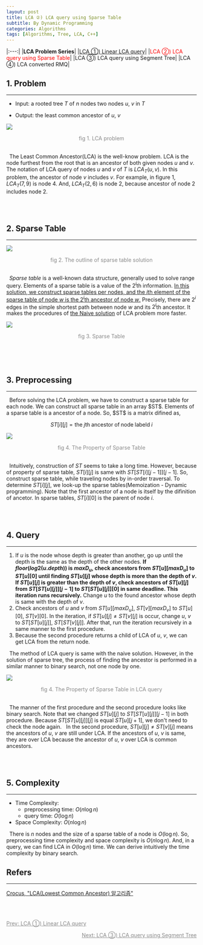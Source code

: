 ```yaml
---
layout: post
title: LCA ②) LCA query using Sparse Table
subtitle: By Dynamic Programming
categories: Algorithms
tags: [Algorithms, Tree, LCA, C++]
---
```


|:---:|
|<b>LCA Problem Series</b>|
|<a href = "https://unsik6.github.io/algorithms/2023/02/07/LCA1.html">LCA ①) Linear LCA query</a>|
|<span style = "color:red">LCA ②) LCA query using Sparse Table</span>|
|LCA ③) LCA query using Segment Tree|
|LCA ④) LCA converted RMQ|

## 1. Problem
<hr>

- Input:
    a rooted tree $T$ of $n$ nodes
    two nodes $u$, $v$ in $T$

- Output:
    the least common ancestor of $u$, $v$

<img src = "https://user-images.githubusercontent.com/80208196/217368506-8d36d245-d97f-4ce7-a97d-f9fcd10993ae.png"><center><span style = "opacity:0.5">fig 1. LCA problem</span></center><br/>

&nbsp;&nbsp;The Least Common Ancestor(LCA) is the well-know problem. LCA is the node furthest from the root that is an ancestor of both given nodes $u$ and $v$. The notation of LCA query of nodes $u$ and $v$ of $T$ is $LCA_T(u,v)$. In this problem, the ancestor of node $v$ includes $v$. For example, in figure 1, $LCA_T(7, 9)$ is node $4$. And, $LCA_T(2,6)$ is node $2$, because ancestor of node $2$ includes node $2$.

<br/><br/>

## 2. Sparse Table
<hr>

<img src = "https://user-images.githubusercontent.com/80208196/217377531-d4f82100-ea6f-4c82-b1fd-48b1de3dc567.png"><center><span style = "opacity:0.5">fig 2. The outline of sparse table solution</span></center><br/>

&nbsp;&nbsp;<i>Sparse table</i> is a well-known data structure, generally used to solve range query. Elements of a sparse table is a value of the $2^i$th information. <u>In this solution, we construct sparse tables per nodes, and the $i$th element of the sparse table of node $w$ is the $2^i$th ancestor of node $w$.</u> Precisely, there are $2^i$ edges in the simple shortest path between node $w$ and its $2^i$th ancestor. It makes the procedures of <a href = "https://unsik6.github.io/algorithms/2023/02/07/LCA1.html#h-2-naive-solution">the Naive solution</a> of LCA problem more faster.


<img src = "https://user-images.githubusercontent.com/80208196/217382525-f3af34f1-3445-4bb3-9e5e-539017d85653.png"><center><span style = "opacity:0.5">fig 3. Sparse Table</span></center><br/>

<br/><br/>

## 3. Preprocessing
<hr>
&nbsp;&nbsp;Before solving the LCA problem, we have to construct a sparse table for each node. We can construct all sparse table in an array $ST$. Elements of a sparse table is a ancestor of a node. So, $ST$ is a matrix difined as,

$$
ST[i][j] = \mathrm{the} \; j \mathrm{th \; ancestor\; of\; node\; labeld} \; i
$$

<img src = "https://user-images.githubusercontent.com/80208196/217383670-875d136c-9807-4891-80a4-cb4eefc15238.png"><center><span style = "opacity:0.5">fig 4. The Property of Sparse Table</span></center><br/>

&nbsp;&nbsp;Intuitively, construction of $ST$ seems to take a long time. However, because of property of sparse table, $ST[i][j]$ is same with $ST[ST[i][j-1]][j-1]$. So, construct sparse table, while traveling nodes by in-order traversal. To determine $ST[i][j]$, we look-up the sparse tables(Memoization - Dynamic programming). Note that the first ancestor of a node is itself by the difinition of ancetor. In sparse tables, $ST[i][0]$ is the parent of node $i$.

<script src="https://gist.github.com/unsik6/ebd89824808d397d4e13cd441c5c23b4.js"></script>

<br/><br/>

## 4. Query
<hr>

1. If $u$ is the node whose depth is greater than another, go up until the depth is the same as the depth of the other nodes. <b>If $floor(log2(u.depth))$ is $maxD_u$, check ancestors from $ST[u][maxD_u]$ to $ST[u][0]$ until finding $ST[u][j]$ whose depth is more than the depth of $v$. If $ST[u][j]$ is greater than the depth of $v$, check ancestors of $ST[u][j]$ from $ST[ST[u][j]][j-1]$ to $ST[ST[u][j]][0]$ in same deadline. This iteration runs recursively.</b> Change $u$ to the found ancestor whose depth is same with the depth of $v$.
2. Check ancestors of $u$ and $v$ from $ST[u][maxD_u]$, $ST[v][maxD_v]$ to $ST[u][0]$, $ST[v][0]$. In the iteration, if $ST[u][j] \neq ST[v][j]$ is occur, change $u$, $v$ to $ST[ST[u][j]]$, $ST[ST[v][j]]$. After that, run the iteration recursively in a same manner to the first procedure.
3. Because the second procedure returns a child of LCA of $u$, $v$, we can get LCA from the return node.

&nbsp;&nbsp;The method of LCA query is same with the naive solution. However, in the solution of sparse tree, the process of finding the ancestor is performed in a similar manner to binary search, not one node by one.

<img src = "https://user-images.githubusercontent.com/80208196/217391595-82a93c5f-ffa4-40fa-87c7-f23a53b11730.png"><center><span style = "opacity:0.5">fig 4. The Property of Sparse Table in LCA query</span></center><br/>

&nbsp;&nbsp;The manner of the first procedure and the second procedure looks like binary search. Note that we changed $ST[u][j]$ to $ST[ST[u][j]][j-1]$ in both procedure. Because $ST[ST[u][j]][j]$ is equal $ST[u][j+1]$, we don't need to check the node again.
&nbsp;&nbsp;In the second procedure, $ST[u][j] \neq ST[v][j]$ means the ancestors of $u$, $v$ are still under LCA. If the ancestors of $u$, $v$ is same, they are over LCA because the ancestor of $u$, $v$ over LCA is common ancestors.

<script src="https://gist.github.com/unsik6/531e24ddfc2c2cd24b9a2bf378bd8059.js"></script>

<br/><br/>

## 5. Complexity
<hr>

- Time Complexity:
    - preprocessing time: $O(n \log{n})$
    - query time: $O(\log{n})$
- Space Complexity: $O(n\log{n})$

&nbsp;&nbsp;There is $n$ nodes and the size of a sparse table of a node is $O(\log{n})$. So, preprocessing time complexity and space complexity is $O(n\log{n})$. And, in a query, we can find LCA in $O(\log{n})$ time. We can derive intuitively the time complexity by binary search.

## Refers
<hr/>
<a href = "https://www.crocus.co.kr/660">Crocus, "LCA(Lowest Common Ancestor) 알고리즘"</a><br/>

<br/><br/>

<p style="text-align:left;opacity:0.5"><a href = "https://unsik6.github.io/algorithms/2023/02/07/LCA1.html">Prev: LCA ①) Linear LCA query</a></p>
<p style="text-align:right;opacity:0.5"><a href = "">Next: LCA ③) LCA query using Segment Tree</a></p>
